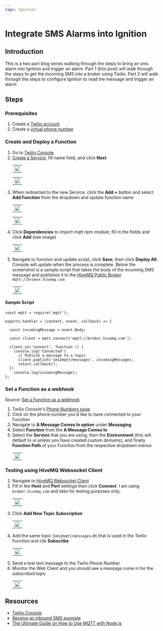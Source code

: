 ```yaml
---
tags: Ignition
---
```


# Integrate SMS Alarms into Ignition
## Introduction
This is a two part blog series walking through the steps to bring an sms alarm into Ignition and trigger an alarm. Part 1 (this post) will walk through the steps to get the incoming SMS into a broker using Twilio. Part 2 will walk through the steps to configure Ignition to read the message and trigger an alarm.

## Steps
### Prerequisites
1. Create a [Twilio account](https://www.twilio.com/try-twilio)
2. Create a [virtual phone number](https://www.twilio.com/docs/usage/tutorials/how-to-use-your-free-trial-account-namer)

### Create and Deploy a Function
1. Go to [Twilio Console](https://www.twilio.com/console/functions/overview)
2. [Create a Service](https://www.twilio.com/console/functions/overview/services), fill name field, and click **Next**
	<table><tr><td>
		<img src="https://github.com/user-attachments/assets/f862a478-0f86-4790-89c4-a2166ed07bd2"/>
	</td></tr></table>
	<table><tr><td>
		<img src="https://github.com/user-attachments/assets/60e5548c-d44f-4443-81bf-e660ecc2d79f"/>
	</td></tr></table>
3. When redirected to the new Service, click the **Add +** button and select **Add Function** from the dropdown and update function name
	<table><tr><td>
		<img src="https://github.com/user-attachments/assets/07458e62-e402-4d1b-8cef-6729f6a66b14"/>
	</td></tr></table>
	<table><tr><td>
		<img src="https://github.com/user-attachments/assets/39cd2618-a41b-406c-8b6f-9557b02c648b"/>
	</td></tr></table>
4. Click **Dependencies** to import mqtt npm module, fill in the fields and click **Add** (see image)
	<table><tr><td>
		<img src="https://github.com/user-attachments/assets/7dee8341-0567-41f5-b95a-89d656d098f6"/>
	</td></tr></table>
5. Navigate to function and update script, click **Save**, then click **Deploy All**. Console will update when the process is complete. Below the screenshot is a sample script that takes the body of the incoming SMS message and publishes it to the [HiveMQ Public Broker]([url](https://www.hivemq.com/mqtt/public-mqtt-broker/)) `mqtt://broker.hivemq.com` 
	<table><tr><td>
		<img src="https://github.com/user-attachments/assets/1ca1f9a3-0b92-469d-852e-37a91fad1713"/>
	</td></tr></table>

#### Sample Script
```
const mqtt = require('mqtt');

exports.handler = (context, event, callback) => {

  const incomingMessage = event.Body;

  const client = mqtt.connect('mqtt://broker.hivemq.com');

  client.on('connect', function () {
    console.log('Connected')
      // Publish a message to a topic
      client.publish('sms2mqtt/messages', incomingMessage);
      return callback();
  })
	console.log(incomingMessage);
};
```

### Set a Function as a webhook
Source: [Set a Function as a webhook](https://www.twilio.com/docs/serverless/functions-assets/quickstart/receive-sms#set-a-function-as-a-webhook)
1. Twilio Console's [Phone Numbers page](https://www.twilio.com/console/phone-numbers/incoming)
2. Click on the phone number you'd like to have connected to your Function
3. Navigate to **A Message Comes In option** under **Messaging**
4. Select **Function** from the **A Message Comes In**
5. Select the **Service** that you are using, then the **Environment** (this will default to ui unless you have created custom domains), and finally **Function Path** of your Function from the respective dropdown menus
	<table><tr><td>
		<img src="https://github.com/user-attachments/assets/16e80ef1-0675-4268-bd9b-b529d5bbeb8e"/>
	</td></tr></table>

### Testing using HiveMQ Websocket Client
1. Navigate to [HiveMQ Websocket Client](https://www.hivemq.com/demos/websocket-client/)
2. Fill in the **Host** and **Port** settings then click **Connect**. I am using `broker.hivemq.com` and `8884` for testing purposes only.
	<table><tr><td>
		<img src="https://github.com/user-attachments/assets/dc009228-c312-4b15-bc69-bfe7f1b6911a"/>
	</td></tr></table>
3. Click **Add New Topic Subscription**
	<table><tr><td>
		<img src="https://github.com/user-attachments/assets/124f1e99-ba5a-43d8-a53b-295b9882a704"/>
	</td></tr></table>
4. Add the same topic (`sms2mqtt/messages/#`) that is used in the Twilio Function and clik **Subscribe**
	<table><tr><td>
		<img src="https://github.com/user-attachments/assets/886dbc51-dd0e-4114-8fcd-bca3e14dd406"/>
	</td></tr></table>
5. Send a test text message to the Twilio Phone Number
6. Monitor the Web Client and you should see a message come in for the subscribed topic
	<table><tr><td>
		<img src="https://github.com/user-attachments/assets/f551b8ad-5f89-46ea-b74c-db628e11048b"/>
	</td></tr></table>

## Resources
* [Twilio Console](https://www.twilio.com/console/functions/overview)
* [Receive an inbound SMS example](https://www.twilio.com/docs/serverless/functions-assets/quickstart/receive-sms)
* [The Ultimate Guide on How to Use MQTT with Node.js](https://www.hivemq.com/blog/ultimate-guide-on-how-to-use-mqtt-with-node-js/)
